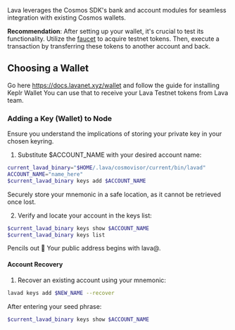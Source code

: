 
Lava leverages the Cosmos SDK's bank and account modules for seamless integration with existing Cosmos wallets.

**Recommendation**: After setting up your wallet, it's crucial to test its functionality. Utilize the [faucet](/faucet#discord-faucet) to acquire testnet tokens. Then, execute a transaction by transferring these tokens to another account and back.

## Choosing a Wallet

Go here https://docs.lavanet.xyz/wallet and follow the guide for installing Keplr Wallet
You can use that to receive your Lava Testnet tokens from Lava team.

### Adding a Key (Wallet) to Node

Ensure you understand the implications of storing your private key in your chosen keyring.

1. Substitute $ACCOUNT_NAME with your desired account name:
```bash
current_lavad_binary="$HOME/.lava/cosmovisor/current/bin/lavad"
ACCOUNT_NAME="name_here"
$current_lavad_binary keys add $ACCOUNT_NAME
```


Securely store your mnemonic in a safe location, as it cannot be retrieved once lost.


2. Verify and locate your account in the keys list:
```bash
$current_lavad_binary keys show $ACCOUNT_NAME
$current_lavad_binary keys list
```

Pencils out 📝
Your public address begins with lava@.


#### Account Recovery

1. Recover an existing account using your mnemonic:
```bash
lavad keys add $NEW_NAME --recover
```
After entering your seed phrase:
```bash
$current_lavad_binary keys show $ACCOUNT_NAME
```
